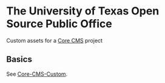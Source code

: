 # The University of Texas Open Source Public Office

Custom assets for a [Core CMS](https://github.com/TACC/Core-CMS) project

## Basics

See [Core-CMS-Custom](../README.md).

